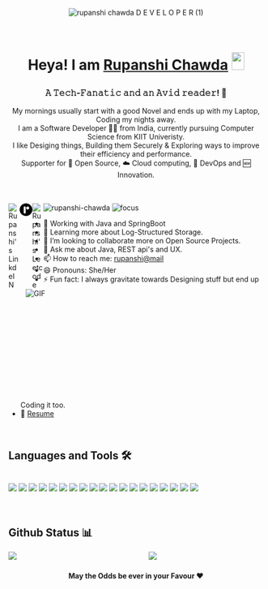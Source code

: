 <div align="center" >
 
 ![rupanshi chawda D E V E L O P E R (1)](https://user-images.githubusercontent.com/58527347/147630076-b7afa853-c0b7-4b57-ad84-aa7ef3cfe09b.png) 
 
 </br> </div>

<h1 align="center">  
 
 Heya! I am [Rupanshi Chawda](https://portfolio-rupanshi-chawda.vercel.app/) 
 <img src="https://media.giphy.com/media/hvRJCLFzcasrR4ia7z/giphy.gif" width="25px" height="35px"> 
 
</h1>

<h3 align="center">𝙰 𝚃𝚎𝚌𝚑-𝙵𝚊𝚗𝚊𝚝𝚒𝚌 𝚊𝚗𝚍 𝚊𝚗 𝙰𝚟𝚒𝚍 𝚛𝚎𝚊𝚍𝚎𝚛! 🌈</h3>

<div align="center" >
My mornings usually start with a good Novel and ends up with my Laptop, Coding my nights away. <br>
I am a Software Developer 👩‍💻 from India, currently pursuing Computer Science from KIIT Univeristy. <br>
I like Desiging things, Building them Securely & Exploring ways to improve their efficiency and performance. <br>
Supporter for 📜 Open Source, ☁️ Cloud computing, 🚀 DevOps and 🆕 Innovation. <br>
</div> 
<br>
<br>

<img src="https://komarev.com/ghpvc/?username=rupanshi-chawda&label=Views&color=blue&style=plastic" alt="rupanshi-chawda" /> ![focus](https://img.shields.io/badge/focus-FullStack-brightgreen) <a href="https://www.linkedin.com/in/rupanshi-chawda/">
  <img align="left" alt="Rupanshi's LinkdeIN" width="22px" src="https://cdn.jsdelivr.net/npm/simple-icons@v3/icons/linkedin.svg" />
</a>
<a href="https://portfolio-rupanshi-chawda.vercel.app/">
 <img align="left" alt="Rupanshi's Website" width="25px" src="https://github.com/rupanshi-chawda/rupanshi-chawda/blob/main/rowenac.png" />
</a>
<a href="https://leetcode.com/Raven_/">
  <img align="left" alt="Rupanshi's Leetcode" width="22px" src="https://cdn.jsdelivr.net/npm/simple-icons@v3/icons/leetcode.svg" />
</a>


<img align="right" alt="GIF" src="https://media.giphy.com/media/l1Gmd4h3zwW4g/giphy.gif" width="470" height="220" />

- 🔭 Working with Java and SpringBoot
- 🌱 Learning more about Log-Structured Storage.
- 👯 I’m looking to collaborate more on Open Source Projects.
- 💬 Ask me about Java, REST api's and UX.
- 📫 How to reach me: [rupanshi@mail](mailto:1905629@kiit.ac.in)
- 😄 Pronouns: She/Her
- ⚡ Fun fact: I always gravitate towards Designing stuff but end up Coding it too.
- 📁 [Resume](https://drive.google.com/file/d/1cgoW4YYZT3Dss6V2kpSeDBUvkCN3wWQ7/view?usp=sharing)

 </br>
 <h2>Languages and Tools 🛠️</h2> 
 </br>
 <div>
 
 <img height="28" src="https://img.shields.io/badge/-CPlusPlus-00599C?logo=cplusplus&logoColor=white&style=flat" />
 <img height="28" src="https://img.shields.io/badge/-C-A8B9CC?logo=c&logoColor=white&style=flat" />
 <img height="28" src="https://img.shields.io/badge/-Python-FECC00?logo=python&logoColor=white&style=flat" />
 <img height="28" src="https://img.shields.io/badge/-Flutter-0175C2?logo=flutter&logoColor=white&style=flat" />
 <img height="28" src="https://img.shields.io/badge/-Go-00B964?logo=go&logoColor=white&style=flat" />
 <img height="28" src="https://img.shields.io/badge/-Java-007396?logo=java&logoColor=white&style=flat" />
 <img height="28" src="https://img.shields.io/badge/-JavaScript-F7DF1E?logo=javascript&logoColor=white&style=flat" />
 <img height="28" src="https://img.shields.io/badge/-Android-3DDC84?logo=android&logoColor=white&style=flat" />
 <img height="28" src="https://img.shields.io/badge/-ReactJs-61DAFB?logo=react&logoColor=white&style=flat" />
 <img height="28" src="https://img.shields.io/badge/-NextJs-000000?logo=next.js&logoColor=white&style=flat" />
 <img height="28" src="https://img.shields.io/badge/-TailwindCSS-06B6D4?logo=tailwindcss&logoColor=white&style=flat" />
 <img height="28" src="https://img.shields.io/badge/-MongoDB-47A248?logo=mongodb&logoColor=white&style=flat" />
 <img height="28" src="https://img.shields.io/badge/-GCP-B366F6?logo=googlecloud&logoColor=white&style=flat" />
 <img height="28" src="https://img.shields.io/badge/-Git-F05032?logo=git&logoColor=white&style=flat" />
 <img height="28" src="https://img.shields.io/badge/-MySQL-4479A1?logo=mysql&logoColor=white&style=flat" />
 <img height="28" src="https://img.shields.io/badge/-Docker-2496ED?logo=docker&logoColor=white&style=flat" />
 <img height="28" src="https://img.shields.io/badge/-Kubernetes-326CE5?logo=kubernetes&logoColor=white&style=flat" />
 <img height="28" src="https://img.shields.io/badge/-Firebase-FF7139?logo=firebase&logoColor=white&style=flat" />
 <img height="28" src="https://img.shields.io/badge/-AdobeXD-FF61F6?logo=adobexd&logoColor=white&style=flat" />
 
 </div>
 
</br>
</br>

 <h2>Github Status 📊</h2> 


<img  src="https://github-readme-stats.vercel.app/api?username=rupanshi-chawda&show_icons=true&hide_border=true&theme=dracula" width="45%" align="right" >

<img  src="https://github-readme-streak-stats.herokuapp.com/?user=rupanshi-chawda&theme=dracula" width="45%" >

</br>
<div align="center">

#### May the Odds be ever in your Favour ❤️ 

</div>
